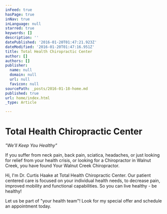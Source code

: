 ```yaml
---
inFeed: true
hasPage: true
inNav: true
inLanguage: null
starred: true
keywords: []
description: ''
datePublished: '2016-01-20T01:47:21.923Z'
dateModified: '2016-01-20T01:47:16.951Z'
title: Total Health Chiropractic Center
author: []
authors: []
publisher:
  name: null
  domain: null
  url: null
  favicon: null
sourcePath: _posts/2016-01-18-home.md
published: true
url: home/index.html
_type: Article

---
```

# Total Health Chiropractic Center

_"We'll Keep You Healthy"_

If you suffer from neck pain, back pain, sciatica, headaches, or just looking for relief from your health crisis, or looking for a Chiropractor in Walnut Creek, you have found Your Walnut Creek Chiropractor.

Hi, I'm Dr. Curtis Haake at Total Health Chiropractic Center.  Our patient centered care is focused on your individual health needs, to decrease pain, improved mobility and functional capabilities.  So you can live healthy - be healthy!

Let us be part of "your health team"!  Look for my special offer and schedule an appointment today.
